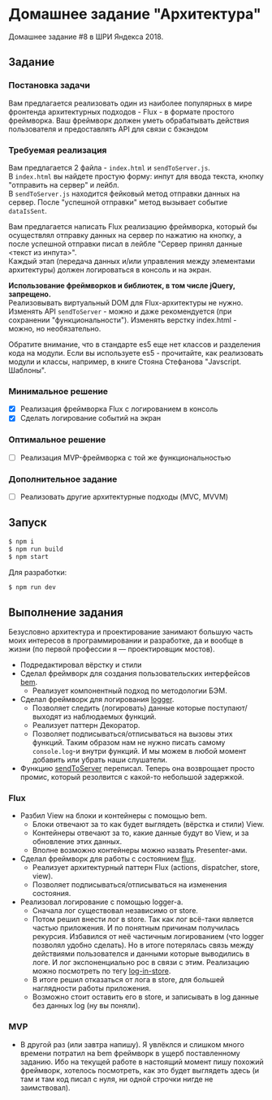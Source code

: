 # Домашнее задание "Архитектура"

Домашнее задание #8 в ШРИ Яндекса 2018.

## Задание

### Постановка задачи

Вам предлагается реализовать один из наиболее популярных в мире фронтенда архитектурных подходов - Flux - в формате простого фреймворка. Ваш фреймворк должен уметь обрабатывать действия пользователя и предоставлять API для связи с бэкэндом

### Требуемая реализация

Вам предлагается 2 файла - `index.html` и `sendToServer.js`.<br>
В `index.html` вы найдете простую форму: инпут для ввода текста, кнопку "отправить на сервер" и лейбл.<br>
В `sendToServer.js` находится фейковый метод отправки данных на сервер. После "успешной отправки" метод вызывает событие `dataIsSent`.

Вам предлагается написать Flux реализацию фреймворка, который бы осуществлял отправку данных на сервер по нажатию на кнопку, а после успешной отправки писал в лейбле "Сервер принял данные <текст из инпута>".<br>
Каждый этап (передача данных и/или управления между элементами архитектуры) должен логироваться в консоль и на экран.

**Использование фреймворков и библиотек, в том числе jQuery, запрещено.**<br>
Реализовывать виртуальный DOM для Flux-архитектуры не нужно. Изменять API `sendToServer` - можно и даже рекомендуется (при сохранении "функциональности"). Изменять верстку index.html - можно, но необязательно.

Обратите внимание, что в стандарте es5 еще нет классов и разделения кода на модули. Если вы используете es5 - прочитайте, как реализовать модули и классы, например, в книге Стояна Стефанова "Javscript. Шаблоны".

### Минимальное решение

- [x] Реализация фреймворка Flux с логированием в консоль
- [x] Сделать логирование событий на экран

### Оптимальное решение

- [ ] Реализация MVP-фреймворка с той же функциональностью

### Дополнительное задание

- [ ] Реализовать другие архитектурные подходы (MVC, MVVM)

## Запуск

```bash
$ npm i
$ npm run build
$ npm start
```

Для разработки:

```bash
$ npm run dev
```

## Выполнение задания

Безусловно архитектура и проектирование занимают большую часть моих интересов в программировании и разработке, да и вообще в жизни (по первой профессии я — проектировщик мостов).

- Подредактировал вёрстку и стили
- Сделал фреймворк для создания пользовательских интерфейсов [bem](https://github.com/ruslankhh/yandex-shri-2018-homework-8/tree/master/packages/bem).
  - Реализует компонентный подход по методологии БЭМ.
- Сделал фреймворк для логирования [logger](https://github.com/ruslankhh/yandex-shri-2018-homework-8/tree/master/packages/logger).
  - Позволяет следить (логировать) данные которые поступают/выходят из наблюдаемых функций.
  - Реализует паттерн Декоратор.
  - Позволяет подписываться/отписываться на вызовы этих функций. Таким образом нам не нужно писать самому `console.log`-и внутри функций. И мы можем в любой момент добавить или убрать наши слушатели.
- Функцию [sendToServer](https://github.com/ruslankhh/yandex-shri-2018-homework-8/blob/master/src/utils/sendToServer.js) переписал. Теперь она возврощает просто промис, который резолвится с какой-то небольшой задержкой.

### Flux

- Разбил View на блоки и контейнеры с помощью bem.
  - Блоки отвечают за то как будет выглядеть (вёрстка и стили) View.
  - Контейнеры отвечают за то, какие данные будут во View, и за обновление этих данных.
  - Вполне возможно контейнеры можно назвать Presenter-ами.
- Сделал фреймворк для работы с состоянием [flux](https://github.com/ruslankhh/yandex-shri-2018-homework-8/tree/master/packages/flux).
  - Реализует архитектурный паттерн Flux (actions, dispatcher, store, view).
  - Позволяет подписываться/отписываться на изменения состояния.
- Реализовал логирование с помощью logger-a.
  - Сначала лог существовал независимо от store.
  - Потом решил внести лог в store. Так как лог всё-таки является частью приложения. И по понятным причинам получилась рекурсия. Избавился от неё частичным логированием (что logger позволял удобно сделать). Но в итоге потерялась связь между действиями пользователся и данными которые выводились в логе. И лог экспоненциально рос в связи с этим. Реализацию можно посмотреть по тегу [log-in-store](https://github.com/ruslankhh/yandex-shri-2018-homework-8/tree/log-in-store).
  - В итоге решил отказаться от лога в store, для большей наглядности работы приложения.
  - Возможно стоит оставить его в store, и записывать в log данные без данных log (ну вы поняли).

### MVP

- В другой раз (или завтра напишу). Я увлёклся и слишком много времени потратил на bem фреймворк в ущерб поставленному заданию. Ибо на текущей работе в настоящий момент пишу похожий фреймворк, хотелось посмотреть, как это будет выглядеть здесь (и там и там код писал с нуля, ни одной строчки нигде не заимствовал).
